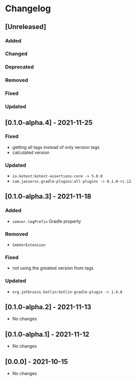 # Changelog

## [Unreleased]

### Added

### Changed

### Deprecated

### Removed

### Fixed

### Updated


## [0.1.0-alpha.4] - 2021-11-25

### Fixed
- getting all tags instead of only version tags
- calculated version

### Updated
- `io.kotest:kotest-assertions-core -> 5.0.0`
- `com.javiersc.gradle-plugins:all-plugins -> 0.1.0-rc.12`

## [0.1.0-alpha.3] - 2021-11-18

### Added
- `semver.tagPrefix` Gradle property

### Removed
- `SemVerExtension`

### Fixed
- not using the greatest version from tags

### Updated
- `org.jetbrains.kotlin:kotlin-gradle-plugin -> 1.6.0`

## [0.1.0-alpha.2] - 2021-11-13
- No changes

## [0.1.0-alpha.1] - 2021-11-12
- No changes

## [0.0.0] - 2021-10-15
- No changes
